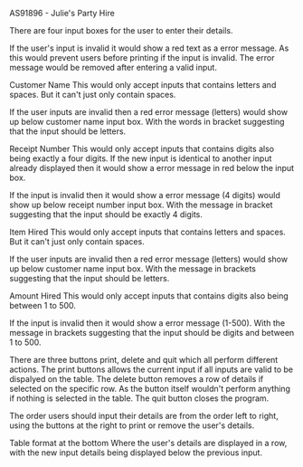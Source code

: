 AS91896 - Julie's Party Hire
    
There are four input boxes for the user to enter their details. 

If the user's input is invalid it would show a red text as a error message. As this would prevent users before printing if the input is invalid. The error message would be removed after entering a valid input.  

Customer Name
This would only accept inputs that contains letters and spaces. But it can't just only contain spaces.

If the user inputs are invalid then a red error message (letters) would show up below customer name input box. With the words in bracket suggesting that the input should be letters. 

Receipt Number
This would only accept inputs that contains digits also being exactly a four digits. If the new input is identical to another input already displayed then it would show a error message in red below the input box.

If the input is invalid then it would show a error message (4 digits) would show up below receipt number input box. With the message in bracket suggesting that the input should be exactly 4 digits.

Item Hired
This would only accept inputs that contains letters and spaces. But it can't just only contain spaces.

If the user inputs are invalid then a red error message (letters) would show up below customer name input box. With the message in brackets suggesting that the input should be letters. 

Amount Hired
This would only accept inputs that contains digits also being between 1 to 500. 

If the input is invalid then it would show a error message (1-500). With the message in brackets suggesting that the input should be digits and between 1 to 500.

There are three buttons print, delete and quit which all perform different actions. 
The print buttons allows the current input if all inputs are valid to be dispalyed on the table.
The delete button removes a row of details if selected on the specific row. As the button itself wouldn't perform anything if nothing is selected in the table.
The quit button closes the program. 

The order users should input their details are from the order left to right, using the buttons at the right to print or remove the user's details. 

Table format at the bottom
Where the user's details are displayed in a row, with the new input details being displayed below the previous input.